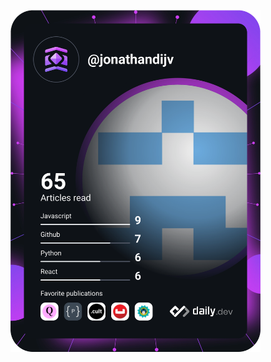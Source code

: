 <a href="https://app.daily.dev/jonathandijv"><img src="https://github.com/jojjio/jojjio/blob/main/devcard.svg" width="400" alt="Jonathan Vassia's Dev Card"/></a>

<!--<a href="https://app.daily.dev/jonathandijv"><img src="https://github.com/rebelchris/rebelchris/blob/master/devcard.svg" width="400" alt="Chris Bongers's Dev Card"/></a>-->
<!--
**jojjio/jojjio** is a ✨ _special_ ✨ repository because its `README.md` (this file) appears on your GitHub profile.

Here are some ideas to get you started:

- 🔭 I’m currently working on ...
- 🌱 I’m currently learning ...
- 👯 I’m looking to collaborate on ...
- 🤔 I’m looking for help with ...
- 💬 Ask me about ...
- 📫 How to reach me: ...
- 😄 Pronouns: ...
- ⚡ Fun fact: ...
-->
